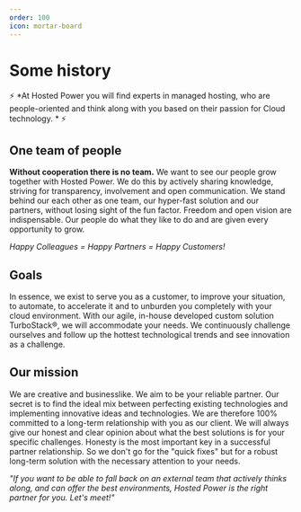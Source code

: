 ```yaml
---
order: 100
icon: mortar-board
---
```


# Some history

⚡ *At Hosted Power you will find experts in managed hosting, who are people-oriented and think along with you based on their passion for Cloud technology. * ⚡

## One team of people

**Without cooperation there is no team.** We want to see our people grow together with Hosted Power. We do this by actively sharing knowledge, striving for transparency, involvement and open communication.
We stand behind our each other as one team, our hyper-fast solution and our partners, without losing sight of the fun factor. Freedom and open vision are indispensable. Our people do what they like to do and are given every opportunity to grow.

*Happy Colleagues = Happy Partners = Happy Customers!*

## Goals
In essence, we exist to serve you as a customer, to improve your situation, to automate, to accelerate it and to unburden you completely with your cloud environment.
With our agile, in-house developed custom solution TurboStack®, we will accommodate your needs. We continuously challenge ourselves and follow up the hottest technological trends and see innovation as a challenge.

## Our mission
We are creative and businesslike. We aim to be your reliable partner. Our secret is to find the ideal mix between perfecting existing technologies and implementing innovative ideas and technologies.
We are therefore 100% committed to a long-term relationship with you as our client. We will always give our honest and clear opinion about what the best solutions is for your specific challenges.
Honesty is the most important key in a successful partner relationship. So we don't go for the "quick fixes" but for a robust long-term solution with the necessary attention to your needs.


*"If you want to be able to fall back on an external team that actively thinks along, and can offer the best environments, Hosted Power is the right partner for you. Let's meet!"*
